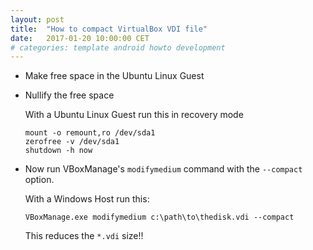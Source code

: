 ```yaml
---
layout: post
title:  "How to compact VirtualBox VDI file"
date:   2017-01-20 10:00:00 CET
# categories: template android howto development
---
```

<!-- markdown-link-check-disable -->

* Make free space in the Ubuntu Linux Guest

* Nullify the free space

  With a Ubuntu Linux Guest run this in recovery mode

  ```
  mount -o remount,ro /dev/sda1
  zerofree -v /dev/sda1
  shutdown -h now
  ```

* Now run VBoxManage's `modifymedium` command with the `--compact` option.

  With a Windows Host run this:

  ```
  VBoxManage.exe modifymedium c:\path\to\thedisk.vdi --compact
  ```

  This reduces the `*.vdi` size!!

<!-- markdown-link-check-enable -->
<!-- EOF -->
